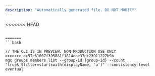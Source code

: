 ```yaml
---
description: "Automatically generated file. DO NOT MODIFY"
---
```


<<<<<<< HEAD
```cli

=======
```bash

// THE CLI IS IN PREVIEW. NON-PRODUCTION USE ONLY
>>>>>>> ac57e61007f395881f1814eae37dc23911227b9b
mgc groups members list --group-id {group-id} --count "true&`$filter=startswith(displayName, 'a')" --consistency-level eventual

```